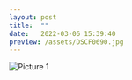 ```yaml
---
layout: post
title:  ""
date:   2022-03-06 15:39:40
preview: /assets/DSCF0690.jpg
---
```


![Picture 1](/assets/DSCF0690.jpg)
